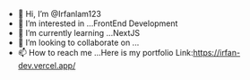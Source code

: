 - 👋 Hi, I’m @Irfanlam123
- 👀 I’m interested in ...FrontEnd Development
- 🌱 I’m currently learning ...NextJS
- 💞️ I’m looking to collaborate on ...
- 📫 How to reach me ...Here is my portfolio Link:https://irfan-dev.vercel.app/ 
<!---
Irfanlam123/Irfanlam123 is a ✨ special ✨ repository because its `README.md` (this file) appears on your GitHub profile.
You can click the Preview link to take a look at your changes.
--->
